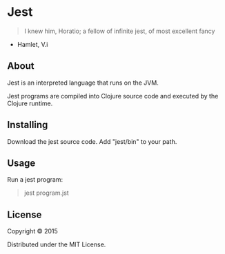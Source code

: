 # Jest

>I knew him, Horatio; a fellow of infinite jest, of most excellent fancy

- Hamlet, V.i

## About

Jest is an interpreted language that runs on the JVM.

Jest programs are compiled into Clojure source code and executed by the Clojure runtime.

## Installing

Download the jest source code.
Add "jest/bin" to your path.

## Usage

Run a jest program:
>jest program.jst

## License

Copyright © 2015

Distributed under the MIT License.
